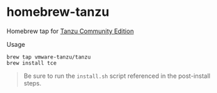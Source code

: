 # homebrew-tanzu
Homebrew tap for [Tanzu Community Edition](https://github.com/vmware-tanzu/community-edition)

Usage

```shell
brew tap vmware-tanzu/tanzu
brew install tce
```

> Be sure to run the `install.sh` script referenced in the post-install steps.
